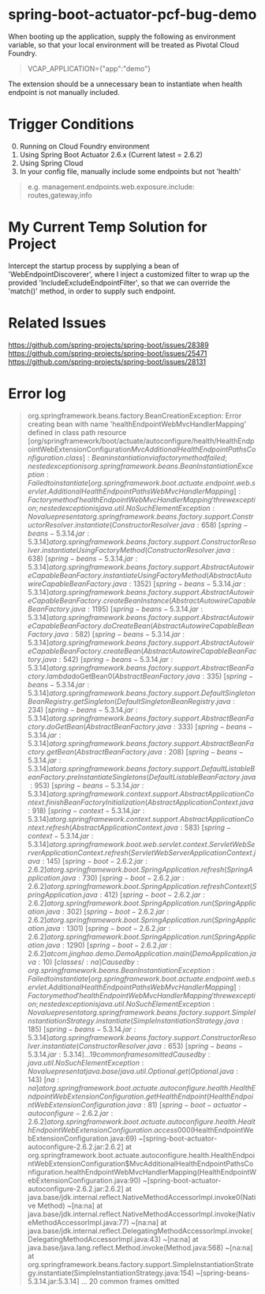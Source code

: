 # spring-boot-actuator-pcf-bug-demo

When booting up the application, supply the following as environment variable, so that your local environment will be 
treated as Pivotal Cloud Foundry.

> VCAP_APPLICATION={"app":"demo"}

The extension should be a unnecessary bean to instantiate when health endpoint is not manually included.

# Trigger Conditions
0. Running on Cloud Foundry environment
1. Using Spring Boot Actuator 2.6.x (Current latest = 2.6.2)
2. Using Spring Cloud
3. In your config file, manually include some endpoints but not 'health'

> e.g. management.endpoints.web.exposure.include: routes,gateway,info

# My Current Temp Solution for Project

Intercept the startup process by supplying a bean of 'WebEndpointDiscoverer', where I inject a customized
filter to wrap up the provided 'IncludeExcludeEndpointFilter', so that we can override the 'match()' method,
in order to supply such endpoint.

# Related Issues
https://github.com/spring-projects/spring-boot/issues/28389
https://github.com/spring-projects/spring-boot/issues/25471
https://github.com/spring-projects/spring-boot/issues/28131

# Error log
> org.springframework.beans.factory.BeanCreationException: Error creating bean with name 'healthEndpointWebMvcHandlerMapping' defined in class path resource [org/springframework/boot/actuate/autoconfigure/health/HealthEndpointWebExtensionConfiguration$MvcAdditionalHealthEndpointPathsConfiguration.class]: Bean instantiation via factory method failed; nested exception is org.springframework.beans.BeanInstantiationException: Failed to instantiate [org.springframework.boot.actuate.endpoint.web.servlet.AdditionalHealthEndpointPathsWebMvcHandlerMapping]: Factory method 'healthEndpointWebMvcHandlerMapping' threw exception; nested exception is java.util.NoSuchElementException: No value present
at org.springframework.beans.factory.support.ConstructorResolver.instantiate(ConstructorResolver.java:658) ~[spring-beans-5.3.14.jar:5.3.14]
at org.springframework.beans.factory.support.ConstructorResolver.instantiateUsingFactoryMethod(ConstructorResolver.java:638) ~[spring-beans-5.3.14.jar:5.3.14]
at org.springframework.beans.factory.support.AbstractAutowireCapableBeanFactory.instantiateUsingFactoryMethod(AbstractAutowireCapableBeanFactory.java:1352) ~[spring-beans-5.3.14.jar:5.3.14]
at org.springframework.beans.factory.support.AbstractAutowireCapableBeanFactory.createBeanInstance(AbstractAutowireCapableBeanFactory.java:1195) ~[spring-beans-5.3.14.jar:5.3.14]
at org.springframework.beans.factory.support.AbstractAutowireCapableBeanFactory.doCreateBean(AbstractAutowireCapableBeanFactory.java:582) ~[spring-beans-5.3.14.jar:5.3.14]
at org.springframework.beans.factory.support.AbstractAutowireCapableBeanFactory.createBean(AbstractAutowireCapableBeanFactory.java:542) ~[spring-beans-5.3.14.jar:5.3.14]
at org.springframework.beans.factory.support.AbstractBeanFactory.lambda$doGetBean$0(AbstractBeanFactory.java:335) ~[spring-beans-5.3.14.jar:5.3.14]
at org.springframework.beans.factory.support.DefaultSingletonBeanRegistry.getSingleton(DefaultSingletonBeanRegistry.java:234) ~[spring-beans-5.3.14.jar:5.3.14]
at org.springframework.beans.factory.support.AbstractBeanFactory.doGetBean(AbstractBeanFactory.java:333) ~[spring-beans-5.3.14.jar:5.3.14]
at org.springframework.beans.factory.support.AbstractBeanFactory.getBean(AbstractBeanFactory.java:208) ~[spring-beans-5.3.14.jar:5.3.14]
at org.springframework.beans.factory.support.DefaultListableBeanFactory.preInstantiateSingletons(DefaultListableBeanFactory.java:953) ~[spring-beans-5.3.14.jar:5.3.14]
at org.springframework.context.support.AbstractApplicationContext.finishBeanFactoryInitialization(AbstractApplicationContext.java:918) ~[spring-context-5.3.14.jar:5.3.14]
at org.springframework.context.support.AbstractApplicationContext.refresh(AbstractApplicationContext.java:583) ~[spring-context-5.3.14.jar:5.3.14]
at org.springframework.boot.web.servlet.context.ServletWebServerApplicationContext.refresh(ServletWebServerApplicationContext.java:145) ~[spring-boot-2.6.2.jar:2.6.2]
at org.springframework.boot.SpringApplication.refresh(SpringApplication.java:730) ~[spring-boot-2.6.2.jar:2.6.2]
at org.springframework.boot.SpringApplication.refreshContext(SpringApplication.java:412) ~[spring-boot-2.6.2.jar:2.6.2]
at org.springframework.boot.SpringApplication.run(SpringApplication.java:302) ~[spring-boot-2.6.2.jar:2.6.2]
at org.springframework.boot.SpringApplication.run(SpringApplication.java:1301) ~[spring-boot-2.6.2.jar:2.6.2]
at org.springframework.boot.SpringApplication.run(SpringApplication.java:1290) ~[spring-boot-2.6.2.jar:2.6.2]
at com.jinghao.demo.DemoApplication.main(DemoApplication.java:10) ~[classes/:na]
Caused by: org.springframework.beans.BeanInstantiationException: Failed to instantiate [org.springframework.boot.actuate.endpoint.web.servlet.AdditionalHealthEndpointPathsWebMvcHandlerMapping]: Factory method 'healthEndpointWebMvcHandlerMapping' threw exception; nested exception is java.util.NoSuchElementException: No value present
at org.springframework.beans.factory.support.SimpleInstantiationStrategy.instantiate(SimpleInstantiationStrategy.java:185) ~[spring-beans-5.3.14.jar:5.3.14]
at org.springframework.beans.factory.support.ConstructorResolver.instantiate(ConstructorResolver.java:653) ~[spring-beans-5.3.14.jar:5.3.14]
... 19 common frames omitted
Caused by: java.util.NoSuchElementException: No value present
at java.base/java.util.Optional.get(Optional.java:143) ~[na:na]
at org.springframework.boot.actuate.autoconfigure.health.HealthEndpointWebExtensionConfiguration.getHealthEndpoint(HealthEndpointWebExtensionConfiguration.java:81) ~[spring-boot-actuator-autoconfigure-2.6.2.jar:2.6.2]
at org.springframework.boot.actuate.autoconfigure.health.HealthEndpointWebExtensionConfiguration.access$000(HealthEndpointWebExtensionConfiguration.java:69) ~[spring-boot-actuator-autoconfigure-2.6.2.jar:2.6.2]
at org.springframework.boot.actuate.autoconfigure.health.HealthEndpointWebExtensionConfiguration$MvcAdditionalHealthEndpointPathsConfiguration.healthEndpointWebMvcHandlerMapping(HealthEndpointWebExtensionConfiguration.java:90) ~[spring-boot-actuator-autoconfigure-2.6.2.jar:2.6.2]
at java.base/jdk.internal.reflect.NativeMethodAccessorImpl.invoke0(Native Method) ~[na:na]
at java.base/jdk.internal.reflect.NativeMethodAccessorImpl.invoke(NativeMethodAccessorImpl.java:77) ~[na:na]
at java.base/jdk.internal.reflect.DelegatingMethodAccessorImpl.invoke(DelegatingMethodAccessorImpl.java:43) ~[na:na]
at java.base/java.lang.reflect.Method.invoke(Method.java:568) ~[na:na]
at org.springframework.beans.factory.support.SimpleInstantiationStrategy.instantiate(SimpleInstantiationStrategy.java:154) ~[spring-beans-5.3.14.jar:5.3.14]
... 20 common frames omitted